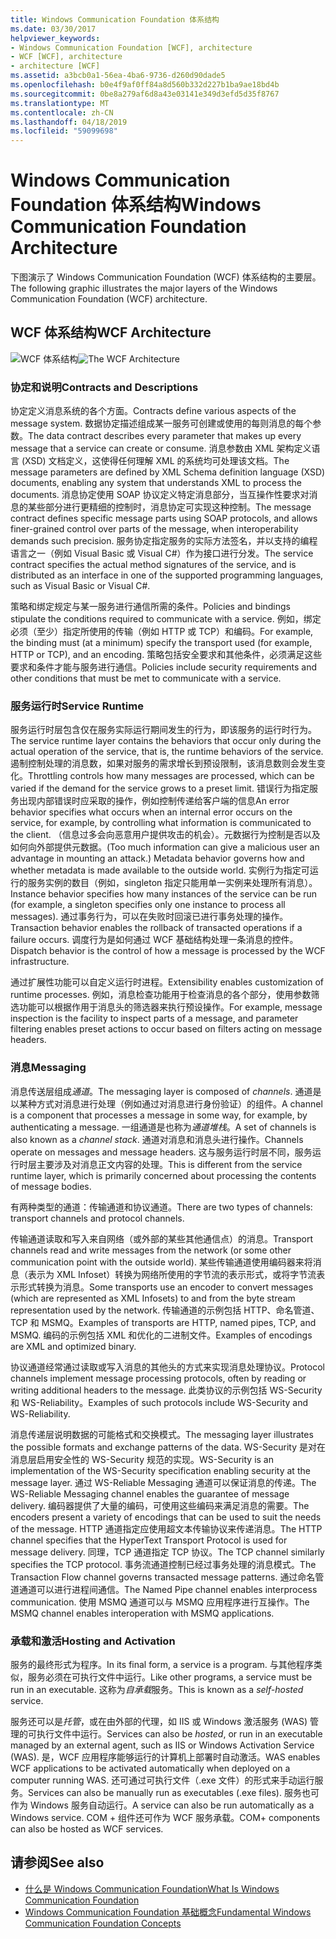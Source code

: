 ```yaml
---
title: Windows Communication Foundation 体系结构
ms.date: 03/30/2017
helpviewer_keywords:
- Windows Communication Foundation [WCF], architecture
- WCF [WCF], architecture
- architecture [WCF]
ms.assetid: a3bcb0a1-56ea-4ba6-9736-d260d90dade5
ms.openlocfilehash: b0e4f9af0ff84a8d560b332d227b1ba9ae18bd4b
ms.sourcegitcommit: 0be8a279af6d8a43e03141e349d3efd5d35f8767
ms.translationtype: MT
ms.contentlocale: zh-CN
ms.lasthandoff: 04/18/2019
ms.locfileid: "59099698"
---
```

# <a name="windows-communication-foundation-architecture"></a><span data-ttu-id="cac76-102">Windows Communication Foundation 体系结构</span><span class="sxs-lookup"><span data-stu-id="cac76-102">Windows Communication Foundation Architecture</span></span>
<span data-ttu-id="cac76-103">下图演示了 Windows Communication Foundation (WCF) 体系结构的主要层。</span><span class="sxs-lookup"><span data-stu-id="cac76-103">The following graphic illustrates the major layers of the Windows Communication Foundation (WCF) architecture.</span></span>  
  
## <a name="wcf-architecture"></a><span data-ttu-id="cac76-104">WCF 体系结构</span><span class="sxs-lookup"><span data-stu-id="cac76-104">WCF Architecture</span></span>  
 <span data-ttu-id="cac76-105">![WCF 体系结构](../../../docs/framework/wcf/media/wcf-architecture.gif "WCF_Architecture")</span><span class="sxs-lookup"><span data-stu-id="cac76-105">![The WCF Architecture](../../../docs/framework/wcf/media/wcf-architecture.gif "WCF_Architecture")</span></span>  
  
### <a name="contracts-and-descriptions"></a><span data-ttu-id="cac76-106">协定和说明</span><span class="sxs-lookup"><span data-stu-id="cac76-106">Contracts and Descriptions</span></span>  
 <span data-ttu-id="cac76-107">协定定义消息系统的各个方面。</span><span class="sxs-lookup"><span data-stu-id="cac76-107">Contracts define various aspects of the message system.</span></span> <span data-ttu-id="cac76-108">数据协定描述组成某一服务可创建或使用的每则消息的每个参数。</span><span class="sxs-lookup"><span data-stu-id="cac76-108">The data contract describes every parameter that makes up every message that a service can create or consume.</span></span> <span data-ttu-id="cac76-109">消息参数由 XML 架构定义语言 (XSD) 文档定义，这使得任何理解 XML 的系统均可处理该文档。</span><span class="sxs-lookup"><span data-stu-id="cac76-109">The message parameters are defined by XML Schema definition language (XSD) documents, enabling any system that understands XML to process the documents.</span></span> <span data-ttu-id="cac76-110">消息协定使用 SOAP 协议定义特定消息部分，当互操作性要求对消息的某些部分进行更精细的控制时，消息协定可实现这种控制。</span><span class="sxs-lookup"><span data-stu-id="cac76-110">The message contract defines specific message parts using SOAP protocols, and allows finer-grained control over parts of the message, when interoperability demands such precision.</span></span> <span data-ttu-id="cac76-111">服务协定指定服务的实际方法签名，并以支持的编程语言之一（例如 Visual Basic 或 Visual C#）作为接口进行分发。</span><span class="sxs-lookup"><span data-stu-id="cac76-111">The service contract specifies the actual method signatures of the service, and is distributed as an interface in one of the supported programming languages, such as Visual Basic or Visual C#.</span></span>  
  
 <span data-ttu-id="cac76-112">策略和绑定规定与某一服务进行通信所需的条件。</span><span class="sxs-lookup"><span data-stu-id="cac76-112">Policies and bindings stipulate the conditions required to communicate with a service.</span></span>  <span data-ttu-id="cac76-113">例如，绑定必须（至少）指定所使用的传输（例如 HTTP 或 TCP）和编码。</span><span class="sxs-lookup"><span data-stu-id="cac76-113">For example, the binding must (at a minimum) specify the transport used (for example, HTTP or TCP), and an encoding.</span></span> <span data-ttu-id="cac76-114">策略包括安全要求和其他条件，必须满足这些要求和条件才能与服务进行通信。</span><span class="sxs-lookup"><span data-stu-id="cac76-114">Policies include security requirements and other conditions that must be met to communicate with a service.</span></span>  
  
### <a name="service-runtime"></a><span data-ttu-id="cac76-115">服务运行时</span><span class="sxs-lookup"><span data-stu-id="cac76-115">Service Runtime</span></span>  
 <span data-ttu-id="cac76-116">服务运行时层包含仅在服务实际运行期间发生的行为，即该服务的运行时行为。</span><span class="sxs-lookup"><span data-stu-id="cac76-116">The service runtime layer contains the behaviors that occur only during the actual operation of the service, that is, the runtime behaviors of the service.</span></span> <span data-ttu-id="cac76-117">遏制控制处理的消息数，如果对服务的需求增长到预设限制，该消息数则会发生变化。</span><span class="sxs-lookup"><span data-stu-id="cac76-117">Throttling controls how many messages are processed, which can be varied if the demand for the service grows to a preset limit.</span></span> <span data-ttu-id="cac76-118">错误行为指定服务出现内部错误时应采取的操作，例如控制传递给客户端的信息</span><span class="sxs-lookup"><span data-stu-id="cac76-118">An error behavior specifies what occurs when an internal error occurs on the service, for example, by controlling what information is communicated to the client.</span></span> <span data-ttu-id="cac76-119">（信息过多会向恶意用户提供攻击的机会）。元数据行为控制是否以及如何向外部提供元数据。</span><span class="sxs-lookup"><span data-stu-id="cac76-119">(Too much information can give a malicious user an advantage in mounting an attack.) Metadata behavior governs how and whether metadata is made available to the outside world.</span></span> <span data-ttu-id="cac76-120">实例行为指定可运行的服务实例的数目（例如，singleton 指定只能用单一实例来处理所有消息）。</span><span class="sxs-lookup"><span data-stu-id="cac76-120">Instance behavior specifies how many instances of the service can be run (for example, a singleton specifies only one instance to process all messages).</span></span> <span data-ttu-id="cac76-121">通过事务行为，可以在失败时回滚已进行事务处理的操作。</span><span class="sxs-lookup"><span data-stu-id="cac76-121">Transaction behavior enables the rollback of transacted operations if a failure occurs.</span></span> <span data-ttu-id="cac76-122">调度行为是如何通过 WCF 基础结构处理一条消息的控件。</span><span class="sxs-lookup"><span data-stu-id="cac76-122">Dispatch behavior is the control of how a message is processed by the WCF infrastructure.</span></span>  
  
 <span data-ttu-id="cac76-123">通过扩展性功能可以自定义运行时进程。</span><span class="sxs-lookup"><span data-stu-id="cac76-123">Extensibility enables customization of runtime processes.</span></span> <span data-ttu-id="cac76-124">例如，消息检查功能用于检查消息的各个部分，使用参数筛选功能可以根据作用于消息头的筛选器来执行预设操作。</span><span class="sxs-lookup"><span data-stu-id="cac76-124">For example, message inspection is the facility to inspect parts of a message, and parameter filtering enables preset actions to occur based on filters acting on message headers.</span></span>  
  
### <a name="messaging"></a><span data-ttu-id="cac76-125">消息</span><span class="sxs-lookup"><span data-stu-id="cac76-125">Messaging</span></span>  
 <span data-ttu-id="cac76-126">消息传送层组成*通道*。</span><span class="sxs-lookup"><span data-stu-id="cac76-126">The messaging layer is composed of *channels*.</span></span> <span data-ttu-id="cac76-127">通道是以某种方式对消息进行处理（例如通过对消息进行身份验证）的组件。</span><span class="sxs-lookup"><span data-stu-id="cac76-127">A channel is a component that processes a message in some way, for example, by authenticating a message.</span></span> <span data-ttu-id="cac76-128">一组通道是也称为*通道堆栈*。</span><span class="sxs-lookup"><span data-stu-id="cac76-128">A set of channels is also known as a *channel stack*.</span></span> <span data-ttu-id="cac76-129">通道对消息和消息头进行操作。</span><span class="sxs-lookup"><span data-stu-id="cac76-129">Channels operate on messages and message headers.</span></span> <span data-ttu-id="cac76-130">这与服务运行时层不同，服务运行时层主要涉及对消息正文内容的处理。</span><span class="sxs-lookup"><span data-stu-id="cac76-130">This is different from the service runtime layer, which is primarily concerned about processing the contents of message bodies.</span></span>  
  
 <span data-ttu-id="cac76-131">有两种类型的通道：传输通道和协议通道。</span><span class="sxs-lookup"><span data-stu-id="cac76-131">There are two types of channels: transport channels and protocol channels.</span></span>  
  
 <span data-ttu-id="cac76-132">传输通道读取和写入来自网络（或外部的某些其他通信点）的消息。</span><span class="sxs-lookup"><span data-stu-id="cac76-132">Transport channels read and write messages from the network (or some other communication point with the outside world).</span></span> <span data-ttu-id="cac76-133">某些传输通道使用编码器来将消息（表示为 XML Infoset）转换为网络所使用的字节流的表示形式，或将字节流表示形式转换为消息。</span><span class="sxs-lookup"><span data-stu-id="cac76-133">Some transports use an encoder to convert messages (which are represented as XML Infosets) to and from the byte stream representation used by the network.</span></span> <span data-ttu-id="cac76-134">传输通道的示例包括 HTTP、命名管道、TCP 和 MSMQ。</span><span class="sxs-lookup"><span data-stu-id="cac76-134">Examples of transports are HTTP, named pipes, TCP, and MSMQ.</span></span> <span data-ttu-id="cac76-135">编码的示例包括 XML 和优化的二进制文件。</span><span class="sxs-lookup"><span data-stu-id="cac76-135">Examples of encodings are XML and optimized binary.</span></span>  
  
 <span data-ttu-id="cac76-136">协议通道经常通过读取或写入消息的其他头的方式来实现消息处理协议。</span><span class="sxs-lookup"><span data-stu-id="cac76-136">Protocol channels implement message processing protocols, often by reading or writing additional headers to the message.</span></span> <span data-ttu-id="cac76-137">此类协议的示例包括 WS-Security 和 WS-Reliability。</span><span class="sxs-lookup"><span data-stu-id="cac76-137">Examples of such protocols include WS-Security and WS-Reliability.</span></span>  
  
 <span data-ttu-id="cac76-138">消息传递层说明数据的可能格式和交换模式。</span><span class="sxs-lookup"><span data-stu-id="cac76-138">The messaging layer illustrates the possible formats and exchange patterns of the data.</span></span> <span data-ttu-id="cac76-139">WS-Security 是对在消息层启用安全性的 WS-Security 规范的实现。</span><span class="sxs-lookup"><span data-stu-id="cac76-139">WS-Security is an implementation of the WS-Security specification enabling security at the message layer.</span></span> <span data-ttu-id="cac76-140">通过 WS-Reliable Messaging 通道可以保证消息的传递。</span><span class="sxs-lookup"><span data-stu-id="cac76-140">The WS-Reliable Messaging channel enables the guarantee of message delivery.</span></span> <span data-ttu-id="cac76-141">编码器提供了大量的编码，可使用这些编码来满足消息的需要。</span><span class="sxs-lookup"><span data-stu-id="cac76-141">The encoders present a variety of encodings that can be used to suit the needs of the message.</span></span> <span data-ttu-id="cac76-142">HTTP 通道指定应使用超文本传输协议来传递消息。</span><span class="sxs-lookup"><span data-stu-id="cac76-142">The HTTP channel specifies that the HyperText Transport Protocol is used for message delivery.</span></span> <span data-ttu-id="cac76-143">同理，TCP 通道指定 TCP 协议。</span><span class="sxs-lookup"><span data-stu-id="cac76-143">The TCP channel similarly specifies the TCP protocol.</span></span> <span data-ttu-id="cac76-144">事务流通道控制已经过事务处理的消息模式。</span><span class="sxs-lookup"><span data-stu-id="cac76-144">The Transaction Flow channel governs transacted message patterns.</span></span> <span data-ttu-id="cac76-145">通过命名管道通道可以进行进程间通信。</span><span class="sxs-lookup"><span data-stu-id="cac76-145">The Named Pipe channel enables interprocess communication.</span></span> <span data-ttu-id="cac76-146">使用 MSMQ 通道可以与 MSMQ 应用程序进行互操作。</span><span class="sxs-lookup"><span data-stu-id="cac76-146">The MSMQ channel enables interoperation with MSMQ applications.</span></span>  
  
### <a name="hosting-and-activation"></a><span data-ttu-id="cac76-147">承载和激活</span><span class="sxs-lookup"><span data-stu-id="cac76-147">Hosting and Activation</span></span>  
 <span data-ttu-id="cac76-148">服务的最终形式为程序。</span><span class="sxs-lookup"><span data-stu-id="cac76-148">In its final form, a service is a program.</span></span> <span data-ttu-id="cac76-149">与其他程序类似，服务必须在可执行文件中运行。</span><span class="sxs-lookup"><span data-stu-id="cac76-149">Like other programs, a service must be run in an executable.</span></span> <span data-ttu-id="cac76-150">这称为*自承载*服务。</span><span class="sxs-lookup"><span data-stu-id="cac76-150">This is known as a *self-hosted* service.</span></span>  
  
 <span data-ttu-id="cac76-151">服务还可以是*托管*，或在由外部的代理，如 IIS 或 Windows 激活服务 (WAS) 管理的可执行文件中运行。</span><span class="sxs-lookup"><span data-stu-id="cac76-151">Services can also be *hosted*, or run in an executable managed by an external agent, such as IIS or Windows Activation Service (WAS).</span></span> <span data-ttu-id="cac76-152">是，WCF 应用程序能够运行的计算机上部署时自动激活。</span><span class="sxs-lookup"><span data-stu-id="cac76-152">WAS enables WCF applications to be activated automatically when deployed on a computer running WAS.</span></span> <span data-ttu-id="cac76-153">还可通过可执行文件（.exe 文件）的形式来手动运行服务。</span><span class="sxs-lookup"><span data-stu-id="cac76-153">Services can also be manually run as executables (.exe files).</span></span> <span data-ttu-id="cac76-154">服务也可作为 Windows 服务自动运行。</span><span class="sxs-lookup"><span data-stu-id="cac76-154">A service can also be run automatically as a Windows service.</span></span> <span data-ttu-id="cac76-155">COM + 组件还可作为 WCF 服务承载。</span><span class="sxs-lookup"><span data-stu-id="cac76-155">COM+ components can also be hosted as WCF services.</span></span>  
  
## <a name="see-also"></a><span data-ttu-id="cac76-156">请参阅</span><span class="sxs-lookup"><span data-stu-id="cac76-156">See also</span></span>

- [<span data-ttu-id="cac76-157">什么是 Windows Communication Foundation</span><span class="sxs-lookup"><span data-stu-id="cac76-157">What Is Windows Communication Foundation</span></span>](../../../docs/framework/wcf/whats-wcf.md)
- [<span data-ttu-id="cac76-158">Windows Communication Foundation 基础概念</span><span class="sxs-lookup"><span data-stu-id="cac76-158">Fundamental Windows Communication Foundation Concepts</span></span>](../../../docs/framework/wcf/fundamental-concepts.md)
